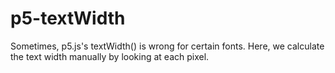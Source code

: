 # p5-textWidth
Sometimes, p5.js's textWidth() is wrong for certain fonts. Here, we calculate the text width manually by looking at each pixel.
